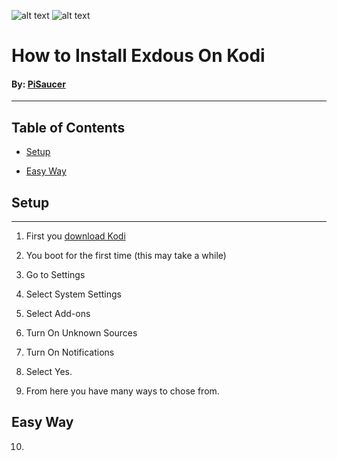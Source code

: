![alt text](https://github.com/PiSaucer/Exodus/blob/master/Kodi_logo_logotype.png)
![alt text](https://github.com/PiSaucer/exdous/blob/master/icon.png)
# How to Install Exdous On Kodi
#### By: [PiSaucer](https://github.com/PiSaucer)
***
## Table of Contents  
* [Setup](#headers)

* [Easy Way](#headers)  
<a name="headers"/>

## Setup

***

1. First you [download Kodi](https://kodi.tv)

2. You boot for the first time (this may take a while)

3. Go to Settings

4. Select System Settings

5. Select Add-ons 

6. Turn On Unknown Sources 

7. Turn On Notifications

8. Select Yes.

9. From here you have many ways to chose from.

## Easy Way

10.
